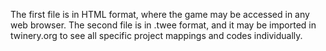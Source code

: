 The first file is in HTML format, where the game may be accessed in any web browser. The second file is in .twee format, 
and it may be imported in twinery.org to see all specific project mappings and codes individually.
